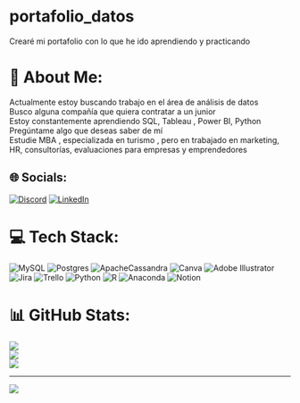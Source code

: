 # portafolio_datos
Crearé mi portafolio con lo que he ido aprendiendo y practicando
# 💫 About Me:
Actualmente estoy buscando trabajo en el área de análisis de datos<br>Busco alguna compañía que quiera contratar a un junior<br>Estoy constantemente aprendiendo SQL, Tableau , Power BI, Python<br>Pregúntame algo que deseas saber de mí<br>Estudie MBA , especializada en turismo , pero en trabajado en marketing, HR, consultorías, evaluaciones para empresas y emprendedores <br>


## 🌐 Socials:
[![Discord](https://img.shields.io/badge/Discord-%237289DA.svg?logo=discord&logoColor=white)](https://discord.gg/nanaccs12) [![LinkedIn](https://img.shields.io/badge/LinkedIn-%230077B5.svg?logo=linkedin&logoColor=white)](https://linkedin.com/in/https://www.linkedin.com/in/maryvid/) 

# 💻 Tech Stack:
![MySQL](https://img.shields.io/badge/mysql-%2300f.svg?style=for-the-badge&logo=mysql&logoColor=white) ![Postgres](https://img.shields.io/badge/postgres-%23316192.svg?style=for-the-badge&logo=postgresql&logoColor=white) ![ApacheCassandra](https://img.shields.io/badge/cassandra-%231287B1.svg?style=for-the-badge&logo=apache-cassandra&logoColor=white) ![Canva](https://img.shields.io/badge/Canva-%2300C4CC.svg?style=for-the-badge&logo=Canva&logoColor=white) ![Adobe Illustrator](https://img.shields.io/badge/adobeillustrator-%23FF9A00.svg?style=for-the-badge&logo=adobeillustrator&logoColor=white) ![Jira](https://img.shields.io/badge/jira-%230A0FFF.svg?style=for-the-badge&logo=jira&logoColor=white) ![Trello](https://img.shields.io/badge/Trello-%23026AA7.svg?style=for-the-badge&logo=Trello&logoColor=white) ![Python](https://img.shields.io/badge/python-3670A0?style=for-the-badge&logo=python&logoColor=ffdd54) ![R](https://img.shields.io/badge/r-%23276DC3.svg?style=for-the-badge&logo=r&logoColor=white) ![Anaconda](https://img.shields.io/badge/Anaconda-%2344A833.svg?style=for-the-badge&logo=anaconda&logoColor=white) ![Notion](https://img.shields.io/badge/Notion-%23000000.svg?style=for-the-badge&logo=notion&logoColor=white)
# 📊 GitHub Stats:
![](https://github-readme-stats.vercel.app/api?username=nanaccs&theme=dark&hide_border=false&include_all_commits=true&count_private=false)<br/>
![](https://github-readme-streak-stats.herokuapp.com/?user=nanaccs&theme=dark&hide_border=false)<br/>
![](https://github-readme-stats.vercel.app/api/top-langs/?username=nanaccs&theme=dark&hide_border=false&include_all_commits=true&count_private=false&layout=compact)

---
[![](https://visitcount.itsvg.in/api?id=nanaccs&icon=9&color=3)](https://visitcount.itsvg.in)

<!-- Proudly created with GPRM ( https://gprm.itsvg.in ) -->
